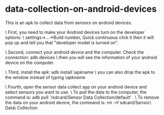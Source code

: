 # data-collection-on-android-devices
This is an apk to collect data from sensors on android devices.

\\ First, you need to make your Android devices turn on the developer options:
\\ settings->...->Build number, Quick continuous click it then it will pop up and tell you that "developer model is turned on".

\\ Second, connect your android device and the computer. Check the connection:
adb devices
\\ then you will see the information of your android device on the computer.

\\ Third, install the apk:
adb install \apkname
\\ you can also drop the apk to the window instead of typing \apkname

\\ Fourth, open the sensor data collect app on your android device and select sensors you want to use.
\\ To pull the data to the computer, the command is:
adb pull '/sdcard/Sensor Data Collection/default' .
\\ To remove the data on your android device, the command is:
rm -rf sdcard/Sensor\ Data\ Collection   

